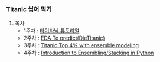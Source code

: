 ### Titanic 씹어 먹기

1. 목차
    - 1주차 : [타이타닉 튜토리얼](https://kaggle-kr.tistory.com/17?category=868316)
    - 2주차 : [EDA To predict(DieTitanic)](https://www.kaggle.com/code/ash316/eda-to-prediction-dietanic/notebook)
    - 3주차 : [Titanic Top 4% with ensemble modeling](https://www.kaggle.com/code/yassineghouzam/titanic-top-4-with-ensemble-modeling/notebook)
    - 4주차 : [Introduction to Ensembling/Stacking in Python](https://www.kaggle.com/code/arthurtok/introduction-to-ensembling-stacking-in-python/notebook)
